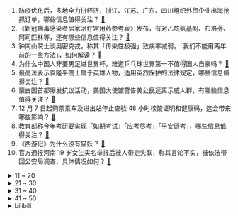 1. 防疫优化后，多地全力拼经济，浙江、江苏、广东、四川组织外贸企业出海抢抓订单，哪些信息值得关注？ [:link:](https://www.zhihu.com/question/571103022)
2. 《新冠病毒感染者居家治疗常用药参考表》发布，有对乙酰氨基酚、布洛芬、阿司匹林等，还有哪些信息值得关注？ [:link:](https://www.zhihu.com/question/571147092)
3. 钟南山院士谈奥密克戎，称其「传染性极强」致病率减弱，「我们不能用两年前的一些方法」，如何解读？ [:link:](https://www.zhihu.com/question/571250139)
4. 为什么中国人非要男足进世界杯，难道乒乓球世界第一不值得国人自豪吗？ [:link:](https://www.zhihu.com/question/570604995)
5. 最高法表示袁隆平院士属于英雄人物，适用英烈保护的法律规定，哪些信息值得关注？ [:link:](https://www.zhihu.com/question/571161883)
6. 蒙古国首都爆发抗议活动，美国大使馆警告美公民远离示威人群，有哪些信息值得关注？ [:link:](https://www.zhihu.com/question/570965545)
7. 12 月 7 日起购票乘车及进出站停止查验 48 小时核酸证明和健康码，这会带来哪些影响？ [:link:](https://www.zhihu.com/question/570975893)
8. 教育部称今年考研要实现「如期考试」「应考尽考」「平安研考」，哪些信息值得关注？ [:link:](https://www.zhihu.com/question/571161404)
9. 《西游记》为什么没有猫妖？ [:link:](https://www.zhihu.com/question/568944614)
10. 官方通报河南 19 岁女生实名举报后被人带走失联，称其言论不实，被依法带回公安局调查，具体情况如何？ [:link:](https://www.zhihu.com/question/571235186)
<details>
<summary>11 ~ 20</summary>

11. 《阿凡达 2》单张预售票价超过 250 元、点映场高达 358 元，该影片能否带影院回暖？ [:link:](https://www.zhihu.com/question/571206927)
12. 为什么《教父》中维托仅靠人情债这种虚无缥缈的东西便可建立一个如此庞大的帝国? [:link:](https://www.zhihu.com/question/529570983)
13. 为什么狼人杀越来越凉，剧本杀也没有大火，桌游是不是没有出路了？ [:link:](https://www.zhihu.com/question/412234267)
14. 以美元计价我国 11 月出口同比下降 8.7% ，进口同比下降 10.6% ，还有哪些值得关注的信息？ [:link:](https://www.zhihu.com/question/570948683)
15. 李安将执导传记片《李小龙》（Bruce Lee），李安的儿子李淳将饰演李小龙，对此你有哪些期待？ [:link:](https://www.zhihu.com/question/569950432)
16. 2023 全年放假安排公布，中秋国庆连休 8 天，你有哪些计划和安排？ [:link:](https://www.zhihu.com/question/571256682)
17. 首架国产 C919 飞机 12 月 9 日交付东航，具有哪些重要意义？ [:link:](https://www.zhihu.com/question/570769858)
18. 14 岁女生遭霸凌被逼喝不明液体，警方称案件正在办理中，具体情况如何？如何减少青少年群体中的霸凌现象？ [:link:](https://www.zhihu.com/question/571127919)
19. 教资面试你们都是怎么备考的？ [:link:](https://www.zhihu.com/question/528123866)
20. 女朋友一定要买房才能结婚，我该怎么办？ [:link:](https://www.zhihu.com/question/563573952)
</details>
<details>
<summary>21 ~ 30</summary>

21. 关羽和张辽都是万人敌，为什么张辽没有关羽出名？ [:link:](https://www.zhihu.com/question/499046932)
22. 有什么适合在学校吃的速食食品？ [:link:](https://www.zhihu.com/question/342664381)
23. 为什么绝大多数大陆汉化组汉化漫画的时候不用简体字而用繁体字？ [:link:](https://www.zhihu.com/question/28505490)
24. 什么是「隐形家务」？家务到底如何分工才更合理？ [:link:](https://www.zhihu.com/question/568388046)
25. 一个强者的潜质是什么？ [:link:](https://www.zhihu.com/question/531562897)
26. 中式糕点有哪些不能错过的美食？ [:link:](https://www.zhihu.com/question/560113410)
27. 如何看待自如宣布取消租房押金？此举在租房行业是否具有全面推开的可能性? [:link:](https://www.zhihu.com/question/571219623)
28. 研究称「每天8杯水」可能太多了，每天 8 杯水是伪科学吗？水喝的太多是否会对身体有害？ [:link:](https://www.zhihu.com/question/570940005)
29. 女生准时下班被批踩点走，如何看待此事件？准时下班等于工作不积极吗？ [:link:](https://www.zhihu.com/question/571170671)
30. 官方《新冠病毒感染者居家治疗指南》发布，内容包含常用药品参考及居家注意事项，还有哪些内容值得关注？ [:link:](https://www.zhihu.com/question/571150383)
</details>
<details>
<summary>31 ~ 40</summary>

31. 以岭药业回应连花清瘟涨价传闻「可向相关部门反映，正扩大生产保供」，如何看待此事？ [:link:](https://www.zhihu.com/question/570791726)
32. 在大山里捡野果是种什么体验？ [:link:](https://www.zhihu.com/question/570557466)
33. 如果你开一家科技创业公司，你会使用Asp.net core + C# 作为主要的核心技术栈吗？ [:link:](https://www.zhihu.com/question/485644861)
34. 西班牙足协官方宣布恩里克离任，如何评价他在西班牙队的执教时光？ [:link:](https://www.zhihu.com/question/571233720)
35. 普京称「无条件不先使用核武器，也意味着不会第二个使用」，俄罗斯没有「发疯」但仍会自卫，如何解读？ [:link:](https://www.zhihu.com/question/571118596)
36. 首届「中阿峰会」将在沙特召开，哪些信息值得关注？这次峰会有哪些重要意义？ [:link:](https://www.zhihu.com/question/571147318)
37. 如何评价《明日方舟》SideStory「照我以火」 的 PV？ [:link:](https://www.zhihu.com/question/571156168)
38. 结婚应该先领证还是先办婚礼？ [:link:](https://www.zhihu.com/question/565257891)
39. 筋膜枪有哪些口碑好的品牌？ [:link:](https://www.zhihu.com/question/496021895)
40. 美又批准对台军售，外交部「中方坚决反对，将采取有力措施」，哪些信息值得关注？ [:link:](https://www.zhihu.com/question/571189261)
</details>
<details>
<summary>41 ~ 50</summary>

41. 张伯礼表示「新冠肺炎回归乙类管理的条件日趋成熟」，这透露哪些信息？ [:link:](https://www.zhihu.com/question/571131330)
42. 医护人员称「现在是避免发生医疗挤兑的关键时刻」，新十条出台前后各地「医院」情况如何？ [:link:](https://www.zhihu.com/question/571179536)
43. 美澳声称将欢迎日本自卫队加入三方联合军事行动，中方回应「拉帮结派搞军事联盟，没有市场」，如何评价？ [:link:](https://www.zhihu.com/question/570977327)
44. 台当局以「危害台湾信息安全」为由，针对公务部门发布 TikTok 禁令，如何看待这一举措？ [:link:](https://www.zhihu.com/question/571001031)
45. 泽连斯基和「乌克兰精神」 成 2022年『时代』杂志年度人物，该杂志影响力几何？如何评价这一举动？ [:link:](https://www.zhihu.com/question/571142792)
46. 国务院联防联控机制表示，我国疫情防控面临新形势新任务，透露了哪些信息? [:link:](https://www.zhihu.com/question/570969601)
47. 俄军 30 万动员士兵最新去向披露，普京警告「核战争的风险正在逐步上升」，目前俄乌局势如何？ [:link:](https://www.zhihu.com/question/571097183)
48. 秘鲁总统卡斯蒂略被司法机关逮捕，卡斯蒂略将面临哪些法律后果？总统被逮捕会带来哪些影响？ [:link:](https://www.zhihu.com/question/571072619)
49. 中铁三局回应招聘文员「要求身材好」质疑，称「措辞不当」，如何看待此回应？反映招聘过程中存在的哪些问题？ [:link:](https://www.zhihu.com/question/570985591)
50. 俄机场 2 天内 3 次遇袭，美方回应未提供相应的武器并且不鼓励乌克兰在俄发动攻击，哪些信息值得关注？ [:link:](https://www.zhihu.com/question/570932860)
</details><details>
<summary>bilibili</summary>

1. 网红界的一股清流，一个纯粹的人，一个行动的巨人 [:link:](//www.bilibili.com/video/BV1cv4y1R7Mf)
2. 花7天做一块肉！进来感受什么叫放纵！ [:link:](//www.bilibili.com/video/BV1QV4y1A78n)
3. 当我穿上老婆婆的衣服去奶奶家，最后笑的站不来了 [:link:](//www.bilibili.com/video/BV1kP411M7fv)
4. “你不妨大胆点去生活，其实没那么多观众！” [:link:](//www.bilibili.com/video/BV1aP4y197h5)
5. 我求婚啦！ [:link:](//www.bilibili.com/video/BV16e4y1u7dh)
6. “2022年都快结束了，不会还有人喜欢看传统鬼畜吧” [:link:](//www.bilibili.com/video/BV1Be411A7hm)
7. 《明日方舟》SideStory「照我以火」活动宣传PV [:link:](//www.bilibili.com/video/BV1MR4y1C7QW)
8. “你管这叫世界杯主题曲？” [:link:](//www.bilibili.com/video/BV1o14y1E7xG)
9. 首发超强牌组！高胜率3回合OTK~超细对局教学！进阶必看~高胜率、高翻盘、高伤害、高召唤、高充能、高生存、高配合 [:link:](//www.bilibili.com/video/BV1KW4y1g79t)
10. 明朝海盗和方便面有啥关系？【小约翰】 [:link:](//www.bilibili.com/video/BV1VV4y1P76f)
<details>
<summary>11 ~ 20</summary>

11. 采新冰：存冰用完，新冰接续，哈尔滨冰雪大世界工程进展迅速。 [:link:](//www.bilibili.com/video/BV11M411B7ci)
12. 这是一只在求婚现场社死的白头海雕 [:link:](//www.bilibili.com/video/BV18P4y1Q7m9)
13. MrBeast给你300块你懂我的意思吗？ [:link:](//www.bilibili.com/video/BV1844y1Q7a6)
14. 《原神》拾枝杂谈-「流浪者：孰知风行处」 [:link:](//www.bilibili.com/video/BV1s44y1S7Br)
15. 【原神】看好了！散兵是这样玩的！ [:link:](//www.bilibili.com/video/BV1yD4y1Y7yL)
16. “我知道是你在另一个世界的呼喊.” [:link:](//www.bilibili.com/video/BV1LP411K7Ru)
17. “再见了妈妈，今晚我就要远航！”居家无聊来阳台唱唱歌～ [:link:](//www.bilibili.com/video/BV1UM41167Vm)
18. 来，散兵，战个痛快！ [:link:](//www.bilibili.com/video/BV1B84y167dZ)
19. 漠叔到西沙宣传，渔民相见恨晚，大家纷纷拿出食物 [:link:](//www.bilibili.com/video/BV1p44y1S7Vv)
20. 大连.黑石礁酒楼  厨子探店¥287 [:link:](//www.bilibili.com/video/BV1GW4y1g7pT)
</details>
<details>
<summary>21 ~ 30</summary>

21. 梅西C罗首次公开谈论国足，并提出宝贵建议 [:link:](//www.bilibili.com/video/BV1Nv4y1R7J7)
22. ⚠️原神氪金32W慈善博主，在线送10只散兵、一斗、雷神、凌人！！！！ [:link:](//www.bilibili.com/video/BV13e411K7Qa)
23. 【恐怖】孤独摇滚《夺命吉他》官方中字终极预告 [:link:](//www.bilibili.com/video/BV1T24y1C7my)
24. 今天还是在拍摄间里抓到什么拍什么... [:link:](//www.bilibili.com/video/BV1Fv4y1d7Kr)
25. 挑战430一斤的巨大海战车，刺身极品，口感燃爆口腔 [:link:](//www.bilibili.com/video/BV1wM411r7pY)
26. 纯人声演绎动画《JOJO的奇妙冒险》主题曲～【MayTree五月树】 [:link:](//www.bilibili.com/video/BV1WW4y1g7wd)
27. 嘿嘿嘿今天整点狠活嘿嘿嘿嘿 [:link:](//www.bilibili.com/video/BV1jW4y1g74R)
28. 《三体》动画片尾主题曲《面壁者》正式公开！动画12月10日11:00开播 [:link:](//www.bilibili.com/video/BV1Hd4y1s7iW)
29. 开上一家女仆店能赚钱吗？最大的问题还是找女仆来上班 [:link:](//www.bilibili.com/video/BV1s44y1S7TL)
30. 看完这个视频，你也能开一家毛利90%的网红店【凭啥这么贵46-椰子不语】 [:link:](//www.bilibili.com/video/BV1514y1K7tw)
</details>
<details>
<summary>31 ~ 40</summary>

31. 这街舞也太夸张了吧 超强技巧动作 [:link:](//www.bilibili.com/video/BV1ee4y1u7Si)
32. 这个沙雕游戏居然出到第3代了？？ [:link:](//www.bilibili.com/video/BV1924y1k7Av)
33. 拜托，谁会看妹妹跳舞看那么久呢？ [:link:](//www.bilibili.com/video/BV15D4y1e7u2)
34. 《蜘蛛侠 : 迈尔斯》完整电影版【𝟒𝑲 | 𝟐𝟏:𝟗超宽银幕】2小时看完小黑蛛的华丽进化 [:link:](//www.bilibili.com/video/BV1pP4y197Hc)
35. 【宝宝视角】为什么孩子的脾气可以这么好啊！ [:link:](//www.bilibili.com/video/BV1xd4y1s7r9)
36. 二次元的小心思动作教学 [:link:](//www.bilibili.com/video/BV1FD4y1e7DM)
37. 小狗祝你每天都开心！ [:link:](//www.bilibili.com/video/BV13P4y1Q7JR)
38. 什么人啊真的是 [:link:](//www.bilibili.com/video/BV11G411T7zH)
39. 一个很变态……但可以光速自学日语到N1的神奇方法 [:link:](//www.bilibili.com/video/BV12R4y1k74S)
40. 我曝光了网络诈骗 很快就被报复了 [:link:](//www.bilibili.com/video/BV1jv4y1R79G)
</details>
<details>
<summary>41 ~ 50</summary>

41. 送自己一场生日旅行 [:link:](//www.bilibili.com/video/BV1NK41197vz)
42. 山羊闻蜡，这就是传说中的羊群效应吗？ [:link:](//www.bilibili.com/video/BV1mK411X7Eq)
43. 这学是一秒也上不下去了 [:link:](//www.bilibili.com/video/BV1u841157XB)
44. 【原神七圣召唤】5种PVE卡组推荐/七圣召唤/卡组/原神3.3 [:link:](//www.bilibili.com/video/BV1dD4y1Y7P3)
45. 猫德学院第五次围剿狮子猫 [:link:](//www.bilibili.com/video/BV1vW4y1g7Mq)
46. 【活百科】最帅的抽象人红色风暴 [:link:](//www.bilibili.com/video/BV14g411H7zJ)
47. 太可怕了，旅游七天老了十岁！！ [:link:](//www.bilibili.com/video/BV1XG411T7S5)
48. 《原神》角色演示-「珐露珊：百岁珊」 [:link:](//www.bilibili.com/video/BV1tM411B7NA)
49. 只是轻松地、沉浸地化个妆… [:link:](//www.bilibili.com/video/BV1s14y1J7Nh)
50. 【原神】流浪者（散兵）武器伤害期望对比＋命座提升＋珐露珊提升幅度计算＋命座提升幅度 [:link:](//www.bilibili.com/video/BV1UD4y1Y7RS)
</details>
<details>
<summary>51 ~ 60</summary>

51. 不同月薪的居家办公现状 [:link:](//www.bilibili.com/video/BV1Se411N7Y7)
52. 医生一眼就看出了我的问题 [:link:](//www.bilibili.com/video/BV1P24y1k7XT)
53. 我算出了电锯人的转速有多快！b站第一人 [:link:](//www.bilibili.com/video/BV1684y167aL)
54. 一回合秒人！七圣召唤简单强力卡组详细讲解，一斗也能学会！艾柯晴【璐璐咔】 [:link:](//www.bilibili.com/video/BV1n14y1K7vv)
55. 这次是个不对称的 [:link:](//www.bilibili.com/video/BV1684y167PT)
56. 我这照片哪里出了问题？ [:link:](//www.bilibili.com/video/BV1V84y167mY)
57. “冰糖消防员” [:link:](//www.bilibili.com/video/BV1684y167xJ)
58. 你看我的头nb吗？【阅片无数Ⅱ 70】 [:link:](//www.bilibili.com/video/BV1FP4y1X7jx)
59. 有些道理，我再不说你就自己悟出来了！ [:link:](//www.bilibili.com/video/BV1qg411H7D3)
60. 【NIJISANJIEN】无限学科XSOLEIL-HOLD IT DOWN（官方MV） [:link:](//www.bilibili.com/video/BV1eM411B7nK)
</details>
<details>
<summary>61 ~ 70</summary>

61. 《用流浪者跑图五分钟，我被骂了两小时》——散兵：无不良引导，单纯的嘴臭 [:link:](//www.bilibili.com/video/BV1cv4y1R73k)
62. 把兄弟的零食换成外网爆火的酸黄瓜糖！把他酸到差点变异！！？ [:link:](//www.bilibili.com/video/BV14G4y1379J)
63. 我上环了，但不是为了避孕！我的上环全过程分享。 [:link:](//www.bilibili.com/video/BV1mG411N7ME)
64. 带孩子和做家务不是老婆的专属，多分担一些，老婆也能轻松一些 [:link:](//www.bilibili.com/video/BV1VK41197vN)
65. 偶遇IG全队！6级越塔单杀职业选手！真的假的？啊！ [:link:](//www.bilibili.com/video/BV1h14y1J7mX)
66. 没有胜负心当什么夫妻 [:link:](//www.bilibili.com/video/BV1H44y1S7pX)
67. 奥特你太美！！！！ [:link:](//www.bilibili.com/video/BV1ke411A7Az)
68. 中性风半扎狼尾 [:link:](//www.bilibili.com/video/BV1gV4y1P7LL)
69. 学习英语一半是爱好一半是因为她 [:link:](//www.bilibili.com/video/BV1C84y1k7gA)
70. 【韩国追星日常】买一件衣服就能和李洙赫拥抱 让他在耳边说谢谢 [:link:](//www.bilibili.com/video/BV11P411M7vZ)
</details>
<details>
<summary>71 ~ 80</summary>

71. 默契安全防护，酒店优雅入住 [:link:](//www.bilibili.com/video/BV1h44y1S7oo)
72. 没有什么时候比这更爽了！！！ [:link:](//www.bilibili.com/video/BV1Ue411A7hf)
73. 一位粉丝想看到自己奔跑的样子 [:link:](//www.bilibili.com/video/BV1ED4y1Y7dc)
74. 逃难式放假！短短几天经历人生的大起大落大起大落 [:link:](//www.bilibili.com/video/BV1184y1k7yc)
75. 原来无限乱斗是这么玩的呀 [:link:](//www.bilibili.com/video/BV19G4y1g7ou)
76. 《被这个世界杯主题曲笑死》 [:link:](//www.bilibili.com/video/BV1q84y167MB)
77. 【2022傻眼热搜大赏】只要明星不尴尬，尴尬的就是我们……｜年终盘点 [:link:](//www.bilibili.com/video/BV16e411A7G3)
78. 我想，这以后便是在农村扎根了吧 [:link:](//www.bilibili.com/video/BV1644y1S7H3)
79. 全 员 嘟↗咕↘哒 化 [:link:](//www.bilibili.com/video/BV1nd4y1s7qG)
80. 李小龙唯一 一次实战录像【全程高能】 [:link:](//www.bilibili.com/video/BV1PM411z7wz)
</details>
<details>
<summary>81 ~ 90</summary>

81. 【半佛】三体之后，刘慈欣又整了什么活？ [:link:](//www.bilibili.com/video/BV1GG411M7yA)
82. 萨摩耶：终于等到这句啦哈哈哈 呕～～～呕～～～呕 [:link:](//www.bilibili.com/video/BV1JR4y1C7DM)
83. 七圣召唤究竟难不难？为啥各界牌佬如此看好这个“小游戏”？ [:link:](//www.bilibili.com/video/BV1mP4y1Q7HU)
84. 孕期老婆馋了怎么办（绿色健康） [:link:](//www.bilibili.com/video/BV1S84y1675b)
85. 耗时2个月 爆改制作2.4米国创机甲龙门金刚 [:link:](//www.bilibili.com/video/BV1Ze411N7S9)
86. 奶香浓郁，软糯Q弹的家庭版雪媚娘跟这个冬天更配噢！ [:link:](//www.bilibili.com/video/BV1NV4y1P79w)
87. 狗头吧最新流派，1打5血都不掉，逆风不再难C。 [:link:](//www.bilibili.com/video/BV1VR4y1C7JQ)
88. 逃离外婆1.8 新版本，蜘蛛奶奶 [:link:](//www.bilibili.com/video/BV1Y14y1J7zG)
89. 姜子牙：你这火舞挺灵活呀 [:link:](//www.bilibili.com/video/BV14g411H74y)
90. 【水果猎人】网络热门水果鉴定26 [:link:](//www.bilibili.com/video/BV1wV4y1P7U2)
</details>
<details>
<summary>91 ~ 100</summary>

91. 《复联6:秘密战争》番外，复联分裂成两国，第二次内战全面爆发 [:link:](//www.bilibili.com/video/BV1SV4y1A7fb)
92. 【SERGEY 谢尔盖】嘶哈嘶哈！热辣火鸡面搭配浓郁芝士，灵魂升华小烤鸡！鲜嫩多汁皮还脆，咬上一大口，心情变完美。 [:link:](//www.bilibili.com/video/BV1hG411T7WT)
93. 歌曲名最后的英文后缀都是什么意思？ [:link:](//www.bilibili.com/video/BV1SP4y19799)
94. 地表最强无损放大修复，视频补帧AI工具大更新，Topaz Video AI 3.0.5最新汉化版 [:link:](//www.bilibili.com/video/BV1V14y1K7jM)
95. 【阿斗】最烧钱最难拍的战争场面，单集制作超1000万美元！美剧史诗巨作《权力的游戏》第23期 [:link:](//www.bilibili.com/video/BV1QW4y1g7Vw)
96. 《原神》流浪者互评语音，散兵锐评三神和其他愚人众执行官 [:link:](//www.bilibili.com/video/BV1MG411T7my)
97. 【原神夜店风】未 来 可 妻 ~ [:link:](//www.bilibili.com/video/BV1we411K7is)
98. 羊村（3） [:link:](//www.bilibili.com/video/BV1Y44y1Q7BL)
99. 这世上没人不爱看帅哥 [:link:](//www.bilibili.com/video/BV1UR4y1k7rv)
100. 校长：我怎么有些卑微… [:link:](//www.bilibili.com/video/BV14d4y1s7Wm)
</details></details>